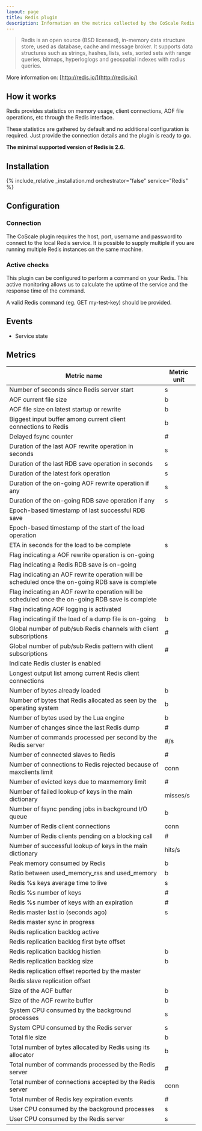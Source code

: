 ```yaml
---
layout: page
title: Redis plugin
description: Information on the metrics collected by the CoScale Redis plugin.
---
```


> Redis is an open source (BSD licensed), in-memory data structure store, used as database, cache and message broker. It supports data structures such as strings, hashes, lists, sets, sorted sets with range queries, bitmaps, hyperloglogs and geospatial indexes with radius queries.

More information on: [http://redis.io/](http://redis.io/)

## How it works

Redis provides statistics on memory usage, client connections, AOF file operations, etc through the Redis interface.

These statistics are gathered by default and no additional configuration is required. Just provide the connection details and the plugin is ready to go.

**The minimal supported version of Redis is 2.6.**

## Installation

{% include_relative _installation.md orchestrator="false" service="Redis" %}

## Configuration

### Connection

The CoScale plugin requires the host, port, username and password to connect to the local Redis service. It is possible to supply multiple if you are running multiple Redis instances on the same machine.

### Active checks

This plugin can be configured to perform a command on your Redis. This active monitoring allows us to calculate the uptime of the service and the response time of the command.

A valid Redis command (eg. GET my-test-key) should be provided.

## Events

* Service state

## Metrics

| Metric name                                                                                       | Metric unit |
|---------------------------------------------------------------------------------------------------|-------------|
| Number of seconds since Redis server start                                                        | s           |
| AOF current file size                                                                             | b           |
| AOF file size on latest startup or rewrite                                                        | b           |
| Biggest input buffer among current client connections to Redis                                    | b           |
| Delayed fsync counter                                                                             | #           |
| Duration of the last AOF rewrite operation in seconds                                             | s           |
| Duration of the last RDB save operation in seconds                                                | s           |
| Duration of the latest fork operation                                                             | s           |
| Duration of the on-going AOF rewrite operation if any                                             | s           |
| Duration of the on-going RDB save operation if any                                                | s           |
| Epoch-based timestamp of last successful RDB save                                                 |             |
| Epoch-based timestamp of the start of the load operation                                          |             |
| ETA in seconds for the load to be complete                                                        | s           |
| Flag indicating a AOF rewrite operation is on-going                                               |             |
| Flag indicating a Redis RDB save is on-going                                                      |             |
| Flag indicating an AOF rewrite operation will be scheduled once the on-going RDB save is complete |             |
| Flag indicating an AOF rewrite operation will be scheduled once the on-going RDB save is complete |             |
| Flag indicating AOF logging is activated                                                          |             |
| Flag indicating if the load of a dump file is on-going                                            | b           |
| Global number of pub/sub Redis channels with client subscriptions                                 | #           |
| Global number of pub/sub Redis pattern with client subscriptions                                  | #           |
| Indicate Redis cluster is enabled                                                                 |             |
| Longest output list among current Redis client connections                                        |             |
| Number of bytes already loaded                                                                    | b           |
| Number of bytes that Redis allocated as seen by the operating system                              | b           |
| Number of bytes used by the Lua engine                                                            | b           |
| Number of changes since the last Redis dump                                                       | #           |
| Number of commands processed per second by the Redis server                                       | #/s         |
| Number of connected slaves to Redis                                                               | #           |
| Number of connections to Redis rejected because of maxclients limit                               | conn        |
| Number of evicted keys due to maxmemory limit                                                     | #           |
| Number of failed lookup of keys in the main dictionary                                            | misses/s    |
| Number of fsync pending jobs in background I/O queue                                              | b           |
| Number of Redis client connections                                                                | conn        |
| Number of Redis clients pending on a blocking call                                                | #           |
| Number of successful lookup of keys in the main dictionary                                        | hits/s      |
| Peak memory consumed by Redis                                                                     | b           |
| Ratio between used_memory_rss and used_memory                                                     | b           |
| Redis %s keys average time to live                                                                | s           |
| Redis %s number of keys                                                                           | #           |
| Redis %s number of keys with an expiration                                                        | #           |
| Redis master last io (seconds ago)                                                                | s           |
| Redis master sync in progress                                                                     |             |
| Redis replication backlog active                                                                  |             |
| Redis replication backlog first byte offset                                                       |             |
| Redis replication backlog histlen                                                                 | b           |
| Redis replication backlog size                                                                    | b           |
| Redis replication offset reported by the master                                                   |             |
| Redis slave replication offset                                                                    |             |
| Size of the AOF buffer                                                                            | b           |
| Size of the AOF rewrite buffer                                                                    | b           |
| System CPU consumed by the background processes                                                   | s           |
| System CPU consumed by the Redis server                                                           | s           |
| Total file size                                                                                   | b           |
| Total number of bytes allocated by Redis using its allocator                                      | b           |
| Total number of commands processed by the Redis server                                            | #           |
| Total number of connections accepted by the Redis server                                          | conn        |
| Total number of Redis key expiration events                                                       | #           |
| User CPU consumed by the background processes                                                     | s           |
| User CPU consumed by the Redis server                                                             | s           |
